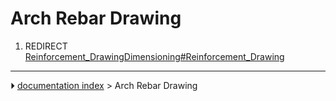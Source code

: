 # Arch Rebar Drawing
1.  REDIRECT [Reinforcement_DrawingDimensioning#Reinforcement_Drawing](Reinforcement_DrawingDimensioning#Reinforcement_Drawing.md)



---
⏵ [documentation index](../README.md) > Arch Rebar Drawing
